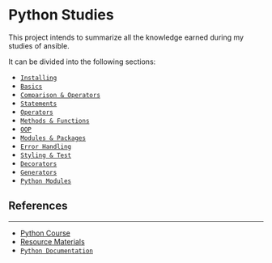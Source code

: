 # Python Studies

This project intends to summarize all the knowledge earned during my studies of ansible.

It can be divided into the following sections:

- [`Installing`](./00-installing/ReadMe.md)
- [`Basics`](./01-basics/ReadMe.md)
- [`Comparison & Operators`](./02-comparison-operators/ReadMe.md)
- [`Statements`](./03-statements/ReadMe.md)
- [`Operators`](./04-operators/ReadMe.md)
- [`Methods & Functions`](./05-methods-and-functions/ReadMe.md)
- [`OOP`](./06-object-oriented-programming/ReadMe.md)
- [`Modules & Packages`](./07-modules-and-packages/ReadMe.md)
- [`Error Handling`](./08-error-handling/ReadMe.md)
- [`Styling & Test`](./09-styling-and-test/ReadMe.md)
- [`Decorators`](./10-decorators/ReadMe.md)
- [`Generators`](./11-generators/ReadMe.md)
- [`Python Modules`](./12-python-modules/ReadMe.md)

## References
---

- [Python Course](https://www.udemy.com/course/complete-python-bootcamp)
- [Resource Materials](https://github.com/Pierian-Data/Complete-Python-3-Bootcamp)
- [`Python Documentation`](docs.python.org/3)